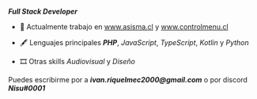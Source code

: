 
**_Full Stack Developer_**

- 🔭 Actualmente trabajo en www.asisma.cl y www.controlmenu.cl
 
- 🖋 Lenguajes principales **_PHP_**, _JavaScript_, _TypeScript_, _Kotlin_ y _Python_ 

- 🎞 Otras skills _Audiovisual_ y _Diseño_


Puedes escribirme por a **_ivan.riquelmec2000@gmail.com_** o por discord **_Nisu#0001_**



